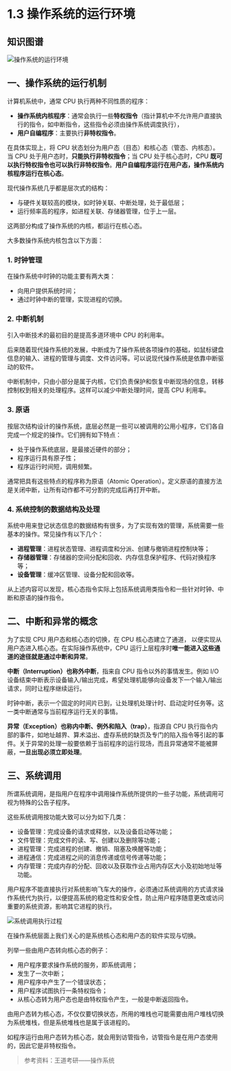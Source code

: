 # 1.3 操作系统的运行环境

## 知识图谱

![操作系统的运行环境](https://pic.try-hard.cn/blog/操作系统的运行环境.png)

## 一、操作系统的运行机制

计算机系统中，通常 CPU 执行两种不同性质的程序：

- **操作系统内核程序**：通常会执行一些**特权指令**（指计算机中不允许用户直接执行的指令，如中断指令，这些指令必须由操作系统调度执行），
- **用户自编程序**：主要执行**非特权指令**。

在具体实现上，将 CPU 状态划分为用户态（目态）和核心态（管态、内核态）。当 CPU 处于用户态时，**只能执行非特权指令**；当 CPU 处于核心态时，CPU **既可以执行特权指令也可以执行非特权指令**。**用户自编程序运行在用户态，操作系统内核程序运行在核心态**。

现代操作系统几乎都是层次式的结构：

- 与硬件关联较高的模块，如时钟关联、中断处理，处于最低层；
- 运行频率高的程序，如进程关联、存储器管理，位于上一层。

这两部分构成了操作系统的内核，都运行在核心态。

大多数操作系统内核包含以下方面：

### 1. 时钟管理

在操作系统中时钟的功能主要有两大类：

- 向用户提供系统时间；
- 通过时钟中断的管理，实现进程的切换。

### 2. 中断机制

引入中断技术的最初目的是提高多道环境中 CPU 的利用率。

后来随着现代操作系统的发展，中断成为了操作系统各项操作的基础，如鼠标键盘信息的输入、进程的管理与调度、文件访问等。可以说现代操作系统是依靠中断驱动的软件。

中断机制中，只由小部分是属于内核，它们负责保护和恢复中断现场的信息，转移控制权到相关的处理程序。这样可以减少中断处理时间，提高 CPU 利用率。

### 3. 原语

按层次结构设计的操作系统，底层必然是一些可以被调用的公用小程序，它们各自完成一个规定的操作。它们拥有如下特点：

- 处于操作系统底层，是最接近硬件的部分；
- 程序运行具有原子性；
- 程序运行时间短，调用频繁。

通常把具有这些特点的程序称为原语（Atomic Operation）。定义原语的直接方法是关闭中断，让所有动作都不可分割的完成后再打开中断。

### 4. 系统控制的数据结构及处理

系统中用来登记状态信息的数据结构有很多，为了实现有效的管理，系统需要一些基本的操作。常见操作有以下几个：

- **进程管理**：进程状态管理、进程调度和分派、创建与撤销进程控制块等；
- **存储器管理**：存储器的空间分配和回收、内存信息保护程序、代码对换程序等；
- **设备管理**：缓冲区管理、设备分配和回收等。

从上述内容可以发现，核心态指令实际上包括系统调用类指令和一些针对时钟、中断和原语的操作指令。

## 二、中断和异常的概念

为了实现 CPU 用户态和核心态的切换，在 CPU 核心态建立了通道， 以便实现从用户态进入核心态。在实际操作系统中，CPU 运行上层程序时**唯一能进入这些通道的途径就是通过中断和异常**。

**中断（Interruption）也称外中断**，指来自 CPU 指令以外的事情发生。例如 I/O 设备结束中断表示设备输入/输出完成，希望处理机能够向设备发下一个输入/输出请求，同时让程序继续运行。

时钟中断，表示一个固定的时间片已到，让处理机处理计时、启动定时任务等。这一类中断通常与当前程序运行无关的事情。

**异常（Exception）也称内中断、例外和陷入（trap）**，指源自 CPU 执行指令内部的事件，如地址越界、算术溢出、虚存系统的缺页及专门的陷入指令等引起的事件。关于异常的处理一般要依赖于当前程序的运行现场，而且异常通常不能被屏蔽，**一旦出现必须立即处理**。

## 三、系统调用

所谓系统调用，是指用户在程序中调用操作系统所提供的一些子功能，系统调用可视为特殊的公告子程序。

这些系统调用按功能大致可以分为如下几类：

- 设备管理：完成设备的请求或释放，以及设备启动等功能；
- 文件管理：完成文件的读、写、创建以及删除等功能；
- 进程管理：完成进程的创建、撤销、阻塞及唤醒等功能；
- 进程通信：完成进程之间的消息传递或信号传递等功能；
- 内存管理：完成内存的分配、回收以及获取作业占用内存区大小及初始地址等功能。

用户程序不能直接执行对系统影响飞车大的操作，必须通过系统调用的方式请求操作系统代为执行，以便提高系统的稳定性和安全性，防止用户程序随意更改或访问重要的系统资源，影响其它进程的执行。

![系统调用执行过程](https://pic.try-hard.cn/blog/2022/12/13/20221213-143057.png)

在操作系统层面上我们关心的是系统核心态和用户态的软件实现与切换。

列举一些由用户态转向核心态的例子：

- 用户程序要求操作系统的服务，即系统调用；
- 发生了一次中断；
- 用户程序中产生了一个错误状态；
- 用户程序试图执行一条特权指令；
- 从核心态转为用户态也是由特权指令产生，一般是中断返回指令。

由用户态转为核心态，不仅仅要切换状态，所用的堆栈也可能需要由用户堆栈切换为系统堆栈，但是系统堆栈也是属于该进程的。

如程序运行由用户态转为核心态，就会用到访管指令，访管指令是在用户态使用的，因此它是非特权指令。

> 参考资料：王道考研——操作系统